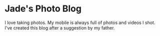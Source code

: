 # Jade's Photo Blog

I love taking photos.  My mobile is always full of photos and videos I shot.  I've created this blog after a suggestion by my father.
